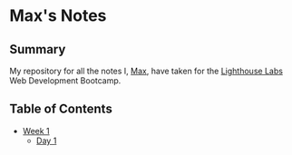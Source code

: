 # Max's Notes

## Summary

My repository for all the notes I, [Max](https://github.com/MaxHuw), have taken for the [Lighthouse Labs](https://lighthouselabs.ca/) Web Development Bootcamp.

## Table of Contents

* [Week 1](/Week-1)
  * [Day 1](/Week-1/Day-1)